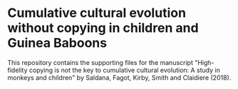 # Cumulative cultural evolution without copying in children and Guinea Baboons

This repository contains the supporting files for the manuscript "High-fidelity copying is not the key to cumulative cultural evolution: A study in monkeys and children" by Saldana, Fagot, Kirby, Smith and Claidiere (2018).
